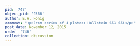```yaml
---
pid: '747'
object_pid: '9566'
author: E.A. Honig
comment: "<p>From series of 4 plates: Hollstein 651-654</p>"
post_date: November 12, 2015
order: '746'
collection: discussion
---
```

